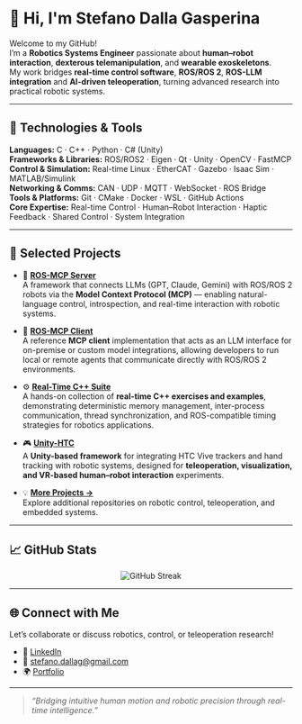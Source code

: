 # 👋 Hi, I'm **Stefano Dalla Gasperina**

Welcome to my GitHub!  
I’m a **Robotics Systems Engineer** passionate about **human–robot interaction**, **dexterous telemanipulation**, and **wearable exoskeletons**.  
My work bridges **real-time control software**, **ROS/ROS 2**, **ROS-LLM integration** and **AI-driven teleoperation**, turning advanced research into practical robotic systems.  

---

## 🔧 Technologies & Tools  

**Languages:** C · C++ · Python · C# (Unity)  
**Frameworks & Libraries:** ROS/ROS2 · Eigen · Qt · Unity · OpenCV · FastMCP  
**Control & Simulation:** Real-time Linux · EtherCAT · Gazebo · Isaac Sim · MATLAB/Simulink  
**Networking & Comms:** CAN · UDP · MQTT · WebSocket · ROS Bridge  
**Tools & Platforms:** Git · CMake · Docker · WSL · GitHub Actions  
**Core Expertise:** Real-time Control · Human–Robot Interaction · Haptic Feedback · Shared Control · System Integration  

---

## 🚀 Selected Projects  

- 🦾 **[ROS-MCP Server](https://github.com/robotmcp/ros-mcp-server)**  
  A framework that connects LLMs (GPT, Claude, Gemini) with ROS/ROS 2 robots via the **Model Context Protocol (MCP)** — enabling natural-language control, introspection, and real-time interaction with robotic systems.  

- 🤖 **[ROS-MCP Client](https://github.com/stex2005/ros-mcp-client)**  
  A reference **MCP client** implementation that acts as an LLM interface for on-premise or custom model integrations, allowing developers to run local or remote agents that communicate directly with ROS/ROS 2 environments.  

- ⚙️ **[Real-Time C++ Suite](https://github.com/stex2005/realtime_ipc_exercises)**  
  A hands-on collection of **real-time C++ exercises and examples**, demonstrating deterministic memory management, inter-process communication, thread synchronization, and ROS-compatible timing strategies for robotics applications.  

- 🎮 **[Unity-HTC](https://github.com/stex2005/Unity-HTC)**  
  A **Unity-based framework** for integrating HTC Vive trackers and hand tracking with robotic systems, designed for **teleoperation, visualization, and VR-based human–robot interaction** experiments.  

- 💡 **[More Projects →](https://github.com/stex2005?tab=repositories)**  
  Explore additional repositories on robotic control, teleoperation, and embedded systems.  

---

## 📈 GitHub Stats  

<p align="center">
  <img src="https://streak-stats.demolab.com?user=stex2005&theme=tokyonight&mode=weekly" alt="GitHub Streak"/>
</p>

---

## 🌐 Connect with Me  

Let’s collaborate or discuss robotics, control, or teleoperation research!  

- 💼 [LinkedIn](https://www.linkedin.com/in/stefanodallag)  
- 📧 [stefano.dallag@gmail.com](mailto:stefano.dallag@gmail.com)  
- 🌍 [Portfolio](https://github.com/stex2005)  

---

> _“Bridging intuitive human motion and robotic precision through real-time intelligence.”_  

